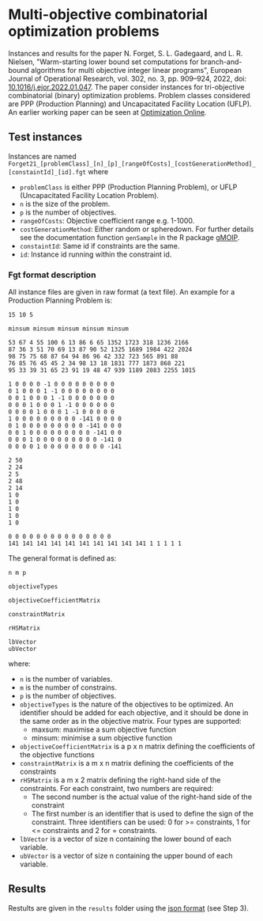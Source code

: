 # Multi-objective combinatorial optimization problems

Instances and results for the paper N. Forget, S. L. Gadegaard, and L. R. Nielsen, "Warm-starting lower bound set computations for branch-and-bound algorithms for multi objective integer linear programs", European Journal of Operational Research, vol. 302, no. 3, pp. 909–924, 2022, doi: [10.1016/j.ejor.2022.01.047](https://doi.org/10.1016/j.ejor.2022.01.047). The paper consider instances for tri-objective combinatorial (binary) optimization problems. Problem classes considered are PPP (Production Planning) and Uncapacitated Facility Location (UFLP). An earlier working paper can be seen at [Optimization Online](http://www.optimization-online.org/DB_HTML/2021/08/8531.html).


## Test instances

Instances are named `Forget21_[problemClass]_[n]_[p]_[rangeOfCosts]_[costGenerationMethod]_[constaintId]_[id].fgt` where 

   - `problemClass` is either PPP (Production Planning Problem), or UFLP (Uncapacitated Facility
      Location Problem).
   - `n` is the size of the problem. 
   - `p` is the number of objectives.
   - `rangeOfCosts`: Objective coefficient range e.g. 1-1000.
   - `costGenerationMethod`: Either random or spheredown. For further details see 
      the documentation function `genSample` in the R package 
      [gMOIP](https://CRAN.R-project.org/package=gMOIP).
   - `constaintId`: Same id if constraints are the same.
   - `id`: Instance id running within the constraint id.

### Fgt format description 

All instance files are given in raw format (a text file). An example for a Production Planning Problem is:

```
15 10 5

minsum minsum minsum minsum minsum

53 67 4 55 100 6 13 86 6 65 1352 1723 318 1236 2166
87 36 3 51 70 69 13 87 90 52 1325 1689 1984 422 2024
98 75 75 68 87 64 94 86 96 42 332 723 565 891 88
76 85 76 45 45 2 34 98 13 18 1831 777 1873 868 221
95 33 39 31 65 23 91 19 48 47 939 1189 2083 2255 1015

1 0 0 0 0 -1 0 0 0 0 0 0 0 0 0
0 1 0 0 0 1 -1 0 0 0 0 0 0 0 0
0 0 1 0 0 0 1 -1 0 0 0 0 0 0 0
0 0 0 1 0 0 0 1 -1 0 0 0 0 0 0
0 0 0 0 1 0 0 0 1 -1 0 0 0 0 0
1 0 0 0 0 0 0 0 0 0 -141 0 0 0 0
0 1 0 0 0 0 0 0 0 0 0 -141 0 0 0
0 0 1 0 0 0 0 0 0 0 0 0 -141 0 0
0 0 0 1 0 0 0 0 0 0 0 0 0 -141 0
0 0 0 0 1 0 0 0 0 0 0 0 0 0 -141

2 50
2 24
2 5
2 48
2 14
1 0
1 0
1 0
1 0
1 0

0 0 0 0 0 0 0 0 0 0 0 0 0 0 0
141 141 141 141 141 141 141 141 141 141 1 1 1 1 1

```

The general format is defined as: 

```
n m p

objectiveTypes

objectiveCoefficientMatrix

constraintMatrix

rHSMatrix

lbVector
ubVector
```

where:

   - `n` is the number of variables.
   - `m` is the number of constrains.
   - `p` is the number of objectives.
   - `objectiveTypes` is the nature of the objectives to be optimized. An identifier should be 
   added for each objective, and it should be done in the same order as in the objective matrix. 
   Four types are supported:
      	* maxsum: maximise a sum objective function
      	* minsum: minimise a sum objective function
   - `objectiveCoefficientMatrix` is a p x n matrix defining the coefficients of the objective functions
   - `constraintMatrix` is a m x n matrix defining the coefficients of the constraints
   - `rHSMatrix` is a m x 2 matrix defining the right-hand side of the constraints. 
   For each constraint, two numbers are required:
      * The second number is the actual value of the right-hand side of the constraint
      * The first number is an identifier that is used to define the sign of the constraint. 
      Three identifiers can be used: 0 for >= constraints, 1 for <= constraints and 2 for = constraints.
   - `lbVector` is a vector of size n containing the lower bound of each variable.
   - `ubVector` is a vector of size n containing the upper bound of each variable.

## Results

Restults are given in the `results` folder using the [json
format](https://github.com/MCDMSociety/MOrepo/blob/master/contribute.md) (see Step 3). 




